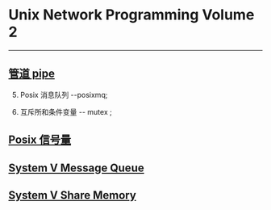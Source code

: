 # Unix Network Programming Volume 2
---







## [管道 pipe](pipe/)
5. Posix 消息队列  --posixmq;



7. 互斥所和条件变量  -- mutex ;

## [Posix 信号量](pxsem/)

## [System V Message Queue](svmsg/)

## [System V Share Memory](svshm/)







